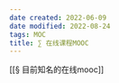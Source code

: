 ```yaml
---
date created: 2022-06-09
date modified: 2022-08-24
tags: MOC
title: ∑ 在线课程MOOC
---
```


[[§ 目前知名的在线mooc]]
